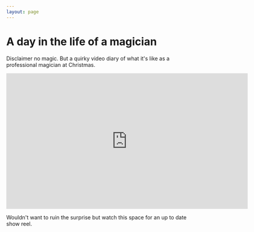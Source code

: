 ```yaml
---
layout: page
---
```

# A day in the life of a magician
Disclaimer no magic. But a quirky video diary of what it's like as a professional magician at Christmas.

<iframe src="https://spark.adobe.com/video/HlJaGwjWtKjSK/embed"  width="640" height="360" frameborder="0" allowfullscreen></iframe>

Wouldn't want to ruin the surprise but watch this space for an up to date show reel.